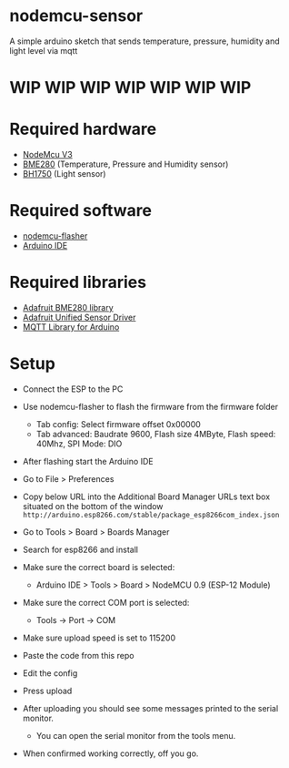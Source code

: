 # nodemcu-sensor
A simple arduino sketch that sends temperature, pressure, humidity and light level via mqtt

# WIP WIP WIP WIP WIP WIP WIP

# Required hardware
- [NodeMcu V3](https://www.aliexpress.com/item/32665100123.html?spm=a2g0s.9042311.0.0.105d4c4dNoFD6G)
- [BME280](https://www.aliexpress.com/item/32849462236.html?spm=a2g0s.9042311.0.0.105d4c4dNoFD6G) (Temperature, Pressure and Humidity sensor)
- [BH1750](https://www.aliexpress.com/item/32421754536.html?spm=a2g0s.9042311.0.0.105d4c4dNoFD6G) (Light sensor)

# Required software
- [nodemcu-flasher](https://github.com/nodemcu/nodemcu-flasher)
- [Arduino IDE](https://www.arduino.cc/en/main/software)


# Required libraries
- [Adafruit BME280 library](https://github.com/adafruit/Adafruit_BME680)
- [Adafruit Unified Sensor Driver](https://github.com/adafruit/Adafruit_Sensor)
- [MQTT Library for Arduino](https://github.com/256dpi/arduino-mqtt)

# Setup
- Connect the ESP to the PC
- Use nodemcu-flasher to flash the firmware from the firmware folder
  - Tab config: Select firmware offset 0x00000
  - Tab advanced: Baudrate 9600, Flash size 4MByte, Flash speed: 40Mhz, SPI Mode: DIO
  
- After flashing start the Arduino IDE
- Go to File > Preferences
- Copy below URL into the Additional Board Manager URLs text box situated on the bottom of the window
`http://arduino.esp8266.com/stable/package_esp8266com_index.json`

- Go to Tools > Board > Boards Manager
- Search for esp8266 and install

- Make sure the correct board is selected:
  - Arduino IDE > Tools > Board > NodeMCU 0.9 (ESP-12 Module) 
- Make sure the correct COM port is selected:
  - Tools -> Port -> COM
- Make sure upload speed is set to 115200  

- Paste the code from this repo

- Edit the config

- Press upload

- After uploading you should see some messages printed to the serial monitor.
  - You can open the serial monitor from the tools menu.

- When confirmed working correctly, off you go.

